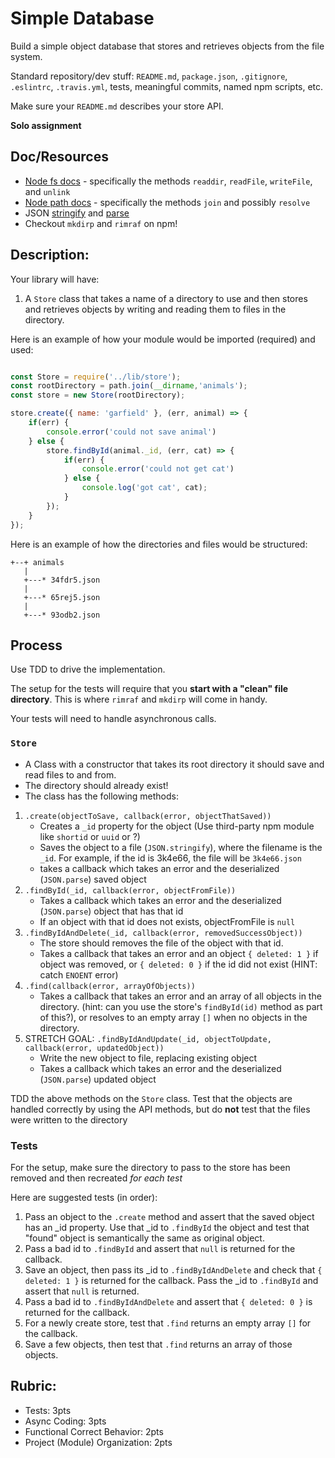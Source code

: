 Simple Database
===

Build a simple object database that stores and retrieves objects from the file system.

Standard repository/dev stuff: `README.md`, `package.json`, `.gitignore`, `.eslintrc`, `.travis.yml`, tests, meaningful commits, named npm scripts, etc.

Make sure your `README.md` describes your store API.

**Solo assignment**

## Doc/Resources
* [Node fs docs](https://nodejs.org/api/fs.html) - specifically the methods `readdir`, `readFile`, `writeFile`, and `unlink`
* [Node path docs](https://nodejs.org/api/path.html) - specifically the methods `join` and possibly `resolve`
* JSON [stringify](https://developer.mozilla.org/en-US/docs/Web/JavaScript/Reference/Global_Objects/JSON/stringify)
and [parse](https://developer.mozilla.org/en-US/docs/Web/JavaScript/Reference/Global_Objects/JSON/parse)
* Checkout `mkdirp` and `rimraf` on npm!

## Description:

Your library will have:

1. A `Store` class that takes a name of a directory to use and then stores and retrieves
objects by writing and reading them to files in the directory.

Here is an example of how your module would be imported (required) and used:

```js

const Store = require('../lib/store');
const rootDirectory = path.join(__dirname,'animals');
const store = new Store(rootDirectory);

store.create({ name: 'garfield' }, (err, animal) => {
    if(err) {
        console.error('could not save animal')
    } else {
        store.findById(animal._id, (err, cat) => {
            if(err) {
                console.error('could not get cat')
            } else {
                console.log('got cat', cat);
            }
        });
    }
});
```

Here is an example of how the directories and files would be structured:

```
+--+ animals
   |
   +---* 34fdr5.json
   |
   +---* 65rej5.json
   |
   +---* 93odb2.json
```

## Process

Use TDD to drive the implementation.

The setup for the tests will require that you **start with a "clean" file directory**.
This is where `rimraf` and `mkdirp` will come in handy.

Your tests will need to handle asynchronous calls.

### `Store`

* A Class with a constructor that takes its root directory it should save and read files to and from.
* The directory should already exist!
* The class has the following methods:

1. `.create(objectToSave, callback(error, objectThatSaved))`
    * Creates a `_id` property for the object (Use third-party npm module like `shortid` or `uuid` or ?)
    * Saves the object to a file (`JSON.stringify`), where the filename is the `_id`. For example, if the id is 3k4e66, the file will be `3k4e66.json`
    * takes a callback which takes an error and the deserialized (`JSON.parse`) saved object
1. `.findById(_id, callback(error, objectFromFile))`
    * Takes a callback which takes an error and the deserialized (`JSON.parse`) object that has
      that id
    * If an object with that id does not exists, objectFromFile is `null`
1. `.findByIdAndDelete(_id, callback(error, removedSuccessObject))`
    * The store should removes the file of the object with that id.
    * Takes a callback that takes an error and an object `{ deleted: 1 }` if object was removed,
    or `{ deleted: 0 }` if the id did not exist (HINT: catch `ENOENT` error)
1. `.find(callback(error, arrayOfObjects))`
    * Takes a callback that takes an error and an array of all objects in the directory. (hint:
    can you use the store's `findById(id)` method as part of this?), or resolves to an empty
    array `[]` when no objects in the directory.
1. STRETCH GOAL: `.findByIdAndUpdate(_id, objectToUpdate, callback(error, updatedObject))`
    * Write the new object to file, replacing existing object
    * Takes a callback which takes an error and the deserialized (`JSON.parse`) updated object

TDD the above methods on the `Store` class. Test that the objects are handled correctly by using the API methods, but do **not** test that the files were written to the directory

### Tests

For the setup, make sure the directory to pass to the store has been removed and then recreated _for each test_

Here are suggested tests (in order):

1. Pass an object to the `.create` method and assert that the saved object has an _id property.
  Use that _id to `.findById` the object and test that "found" object is semantically the same
  as original object.
2. Pass a bad id to `.findById` and assert that `null` is returned for the callback.
3. Save an object, then pass its _id to `.findByIdAndDelete` and check that `{ deleted: 1 }`
  is returned for the callback. Pass the _id to `.findById` and assert that `null` is returned.
4. Pass a bad id to `.findByIdAndDelete` and assert that `{ deleted: 0 }` is returned
  for the callback.
5. For a newly create store, test that `.find` returns an empty array `[]` for the callback.
6. Save a few objects, then test that `.find` returns an array of those objects.

## Rubric:

* Tests: 3pts
* Async Coding: 3pts
* Functional Correct Behavior: 2pts
* Project (Module) Organization: 2pts
